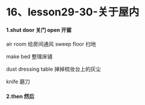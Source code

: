 # 16、lesson29-30-关于屋内



#### 1.shut  door 关门  open   开窗

air  room 给房间通风 sweep  floor 扫地

make  bed 整理床铺 

dust  dressing table 掸掉梳妆台上的灰尘

  knife 磨刀

#### 2.then 然后 